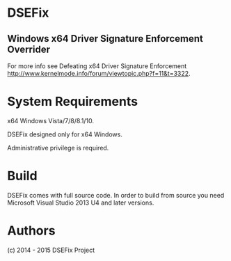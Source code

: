 
# DSEFix
## Windows x64 Driver Signature Enforcement Overrider

For more info see Defeating x64 Driver Signature Enforcement http://www.kernelmode.info/forum/viewtopic.php?f=11&t=3322.

# System Requirements

x64 Windows Vista/7/8/8.1/10.

DSEFix designed only for x64 Windows.

Administrative privilege is required.

# Build 

DSEFix comes with full source code.
In order to build from source you need Microsoft Visual Studio 2013 U4 and later versions.
 

# Authors

(c) 2014 - 2015 DSEFix Project
